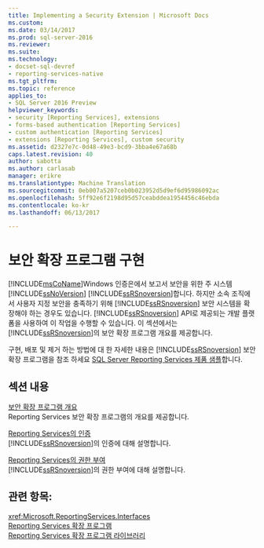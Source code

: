 ```yaml
---
title: Implementing a Security Extension | Microsoft Docs
ms.custom: 
ms.date: 03/14/2017
ms.prod: sql-server-2016
ms.reviewer: 
ms.suite: 
ms.technology:
- docset-sql-devref
- reporting-services-native
ms.tgt_pltfrm: 
ms.topic: reference
applies_to:
- SQL Server 2016 Preview
helpviewer_keywords:
- security [Reporting Services], extensions
- forms-based authentication [Reporting Services]
- custom authentication [Reporting Services]
- extensions [Reporting Services], custom security
ms.assetid: d2327e7c-0d48-49e3-bcd9-3bba4e67a68b
caps.latest.revision: 40
author: sabotta
ms.author: carlasab
manager: erikre
ms.translationtype: Machine Translation
ms.sourcegitcommit: 0eb007a5207ceb0b023952d5d9ef6d95986092ac
ms.openlocfilehash: 5ff92e6f2198d95d57ceabddea1954456c46ebda
ms.contentlocale: ko-kr
ms.lasthandoff: 06/13/2017

---
```

# <a name="implementing-a-security-extension"></a>보안 확장 프로그램 구현
  [!INCLUDE[msCoName](../../../includes/msconame-md.md)]Windows 인증은에서 보고서 보안을 위한 주 시스템 [!INCLUDE[ssNoVersion](../../../includes/ssnoversion-md.md)] [!INCLUDE[ssRSnoversion](../../../includes/ssrsnoversion-md.md)]합니다. 하지만 소속 조직에서 사용자 지정 보안을 충족하기 위해 [!INCLUDE[ssRSnoversion](../../../includes/ssrsnoversion-md.md)] 보안 시스템을 확장해야 하는 경우도 있습니다. [!INCLUDE[ssRSnoversion](../../../includes/ssrsnoversion-md.md)] API로 제공되는 개발 플랫폼을 사용하여 이 작업을 수행할 수 있습니다. 이 섹션에서는 [!INCLUDE[ssRSnoversion](../../../includes/ssrsnoversion-md.md)]의 보안 확장 프로그램 개요를 제공합니다.  
  
 구현, 배포 및 제거 하는 방법에 대 한 자세한 내용은 [!INCLUDE[ssRSnoversion](../../../includes/ssrsnoversion-md.md)] 보안 확장 프로그램을 참조 하세요 [SQL Server Reporting Services 제품 샘플](http://go.microsoft.com/fwlink/?LinkId=177889)합니다.  
  
## <a name="in-this-section"></a>섹션 내용  
 [보안 확장 프로그램 개요](../../../reporting-services/extensions/security-extension/security-extensions-overview.md)  
 Reporting Services 보안 확장 프로그램의 개요를 제공합니다.  
  
 [Reporting Services의 인증](../../../reporting-services/extensions/security-extension/authentication-in-reporting-services.md)  
 [!INCLUDE[ssRSnoversion](../../../includes/ssrsnoversion-md.md)]의 인증에 대해 설명합니다.  
  
 [Reporting Services의 권한 부여](../../../reporting-services/extensions/security-extension/authorization-in-reporting-services.md)  
 [!INCLUDE[ssRSnoversion](../../../includes/ssrsnoversion-md.md)]의 권한 부여에 대해 설명합니다.  
  
## <a name="see-also"></a>관련 항목:  
 <xref:Microsoft.ReportingServices.Interfaces>   
 [Reporting Services 확장 프로그램](../../../reporting-services/extensions/reporting-services-extensions.md)   
 [Reporting Services 확장 프로그램 라이브러리](../../../reporting-services/extensions/reporting-services-extension-library.md)  
  
  
